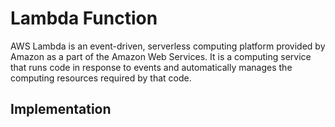 # Lambda Function

AWS Lambda is an event-driven, serverless computing platform provided by Amazon as a part of the Amazon Web Services. It is a computing service that runs code in response to events and automatically manages the computing resources required by that code.

## Implementation
